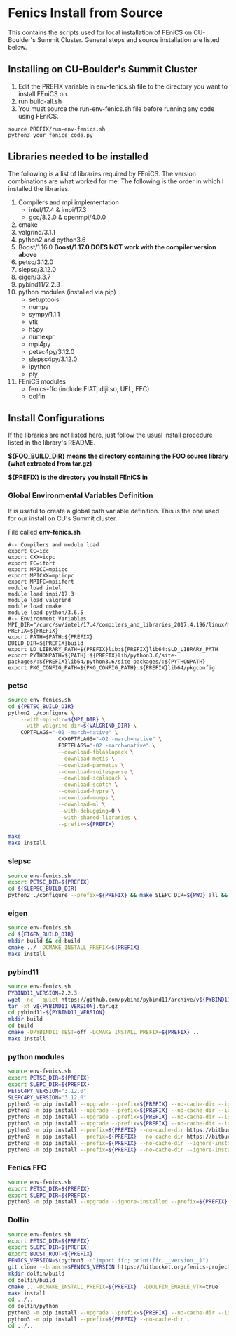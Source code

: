 # Fenics Install from Source
This contains the scripts used for local installation of FEniCS on CU-Boulder's Summit Cluster. General steps and source installation are listed below.

## Installing on CU-Boulder's Summit Cluster
1. Edit the PREFIX variable in env-fenics.sh file to the directory you want to install FEniCS on.
2. run build-all.sh 
3. You must source the run-env-fenics.sh file before running any code using FEniCS. 
```
source PREFIX/run-env-fenics.sh
python3 your_fenics_code.py
```

## Libraries needed to be installed
The following is a list of libraries required by FEniCS. The version combinations are what worked for me. The following is the order in which I installed the libraries. 
1. Compilers and mpi implementation 
    - intel/17.4 & impi/17.3
    - gcc/8.2.0 & openmpi/4.0.0
2. cmake
3. valgrind/3.1.1
4. python2 and python3.6
5. Boost/1.16.0 **Boost/1.17.0 DOES NOT work with the compiler version above**
7. petsc/3.12.0
8. slepsc/3.12.0
6. eigen/3.3.7
9. pybind11/2.2.3
10. python modules (installed via pip)
    - setuptools
    - numpy
    - sympy/1.1.1
    - vtk
    - h5py
    - numexpr
    - mpi4py
    - petsc4py/3.12.0
    - slepsc4py/3.12.0
    - ipython
    - ply
11. FEniCS modules
    - fenics-ffc (include FIAT, dijitso, UFL, FFC)
    - dolfin


## Install Configurations
If the libraries are not listed here, just follow the usual install procedure listed in the library's README. 

**${FOO_BUILD_DIR} means the directory containing the FOO source library (what extracted from tar.gz)** 

**${PREFIX} is the directory you install FEniCS in**
### Global Environmental Variables Definition 
It is useful to create a global path variable definition. This is the one used for our install on CU's Summit cluster. 

File called **env-fenics.sh**
```
#-- Compilers and module load
export CC=icc
export CXX=icpc
export FC=ifort
export MPICC=mpiicc
export MPICXX=mpiicpc
export MPIFC=mpiifort
module load intel
module load impi/17.3
module load valgrind
module load cmake
module load python/3.6.5
#-- Environment Variables
MPI_DIR="/curc/sw/intel/17.4/compilers_and_libraries_2017.4.196/linux/mpi/intel64"
PREFIX=${PREFIX}
export PATH=$PATH:${PREFIX}
BUILD_DIR=${PREFIX}build
export LD_LIBRARY_PATH=${PREFIX}lib:${PREFIX}lib64:$LD_LIBRARY_PATH
export PYTHONPATH=${PATH}:${PREFIX}lib/python3.6/site-packages/:${PREFIX}lib64/python3.6/site-packages/:${PYTHONPATH}
export PKG_CONFIG_PATH=${PKG_CONFIG_PATH}:${PREFIX}lib64/pkgconfig

```

### petsc
``` sh
source env-fenics.sh
cd ${PETSC_BUILD_DIR}
python2 ./configure \
    --with-mpi-dir=${MPI_DIR} \
    --with-valgrind-dir=${VALGRIND_DIR} \
    COPTFLAGS="-O2 -march=native" \
                CXXOPTFLAGS="-O2 -march=native" \
                FOPTFLAGS="-O2 -march=native" \
                --download-fblaslapack \
                --download-metis \
                --download-parmetis \
                --download-suitesparse \
                --download-scalapack \
                --download-scotch \
                --download-hypre \
                --download-mumps \
                --download-ml \
                --with-debugging=0 \
                --with-shared-libraries \
                --prefix=${PREFIX}

make
make install
```
### slepsc
``` sh
source env-fenics.sh
export PETSC_DIR=${PREFIX}
cd ${SLEPSC_BUILD_DIR}
python2 ./configure --prefix=${PREFIX} && make SLEPC_DIR=${PWD} all && make install
```
### eigen
``` sh
source env-fenics.sh
cd ${EIGEN_BUILD_DIR}
mkdir build && cd build
cmake ../ -DCMAKE_INSTALL_PREFIX=${PREFIX}
make install
```

### pybind11
``` sh
source env-fenics.sh
PYBIND11_VERSION=2.2.3
wget -nc --quiet https://github.com/pybind/pybind11/archive/v${PYBIND11_VERSION}.tar.gz
tar -xf v${PYBIND11_VERSION}.tar.gz
cd pybind11-${PYBIND11_VERSION}
mkdir build
cd build
cmake -DPYBIND11_TEST=off -DCMAKE_INSTALL_PREFIX=${PREFIX} ..
make install
```

### python modules
``` sh
source env-fenics.sh
export PETSC_DIR=${PREFIX}
export SLEPC_DIR=${PREFIX}
PETSC4PY_VERSION="3.12.0"
SLEPC4PY_VERSION="3.12.0"
python3 -m pip install --upgrade --prefix=${PREFIX} --no-cache-dir --ignore-installed numpy
python3 -m pip install --upgrade --prefix=${PREFIX} --no-cache-dir --ignore-installed setuptools
python3 -m pip install --upgrade --prefix=${PREFIX} --no-cache-dir --ignore-installed h5py numexpr
python3 -m pip install --upgrade --prefix=${PREFIX} --no-cache-dir --ignore-installed mpi4py
python3 -m pip install --prefix=${PREFIX} --no-cache-dir https://bitbucket.org/petsc/petsc4py/downloads/petsc4py-${PETSC4PY_VERSION}.tar.gz
python3 -m pip install --prefix=${PREFIX} --no-cache-dir https://bitbucket.org/slepc/slepc4py/downloads/slepc4py-${SLEPC4PY_VERSION}.tar.gz
python3 -m pip install --prefix=${PREFIX} --no-cache-dir --ignore-installed ipython ply
python3 -m pip install --prefix=${PREFIX} --no-cache-dir --ignore-installed sympy==1.1.1
```

### Fenics FFC
``` sh
source env-fenics.sh
export PETSC_DIR=${PREFIX}
export SLEPC_DIR=${PREFIX}
python3 -m pip install --upgrade --ignore-installed --prefix=${PREFIX} --no-cache-dir fenics-ffc
```

### Dolfin
``` sh
source env-fenics.sh
export PETSC_DIR=${PREFIX}
export SLEPC_DIR=${PREFIX}
export BOOST_ROOT=${PREFIX}
FENICS_VERSION=$(python3 -c"import ffc; print(ffc.__version__)")
git clone --branch=$FENICS_VERSION https://bitbucket.org/fenics-project/dolfin
mkdir dolfin/build 
cd dolfin/build 
cmake .. -DCMAKE_INSTALL_PREFIX=${PREFIX}  -DDOLFIN_ENABLE_VTK=true
make install 
cd ../..
cd dolfin/python
python3 -m pip install --upgrade --prefix=${PREFIX} --no-cache-dir --ignore-installed setuptools 
python3 -m pip install --prefix=${PREFIX} --no-cache-dir .
cd ../..

```
